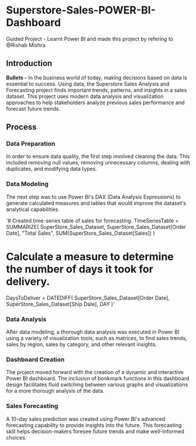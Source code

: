 # Superstore-Sales-POWER-BI-Dashboard
Guided Project -  Learnt Power BI and made this project by refering to @Rishab Mishra.

## Introduction 
**Bullets -** In the business world of today, making decisions based on data is essential to success. Using data, the Superstore Sales Analysis and Forecasting project finds important trends, patterns, and insights in a sales dataset. This project uses modern data analysis and visualization approaches to help stakeholders analyze previous sales performance and forecast future trends.

## Process

### Data Preparation
In order to ensure data quality, the first step involved cleaning the data. This included removing null values, removing unnecessary columns, dealing with duplicates, and modifying data types.
### Data Modeling
The next step was to use Power BI's DAX (Data Analysis Expressions) to generate calculated measures and tables that would improve the dataset's analytical capabilities.

  '# Created time-series table of sales for forecasting.
  TimeSeriesTable = 
  SUMMARIZE(
    SuperStore_Sales_Dataset,
    SuperStore_Sales_Dataset[Order Date],
    "Total Sales", SUM(SuperStore_Sales_Dataset[Sales])
  )  
  
  # Calculate a measure to determine the number of days it took for delivery.
  DaysToDeliver = 
  DATEDIFF(
    SuperStore_Sales_Dataset[Order Date],
    SuperStore_Sales_Dataset[Ship Date],
    DAY
  )'

### Data Analysis
After data modeling, a thorough data analysis was executed in Power BI using a variety of visualization tools, such as matrices, to find sales trends, sales by region, sales by category, and other relevant insights.

### Dashboard Creation
The project moved forward with the creation of a dynamic and interactive Power BI dashboard. The inclusion of bookmark functions in this dashboard design facilitates fluid switching between various graphs and visualizations for a more thorough analysis of the data.

### Sales Forecasting
A 10-day sales prediction was created using Power BI's advanced forecasting capability to provide insights into the future. This forecasting skill helps decision-makers foresee future trends and make well-informed choices.



